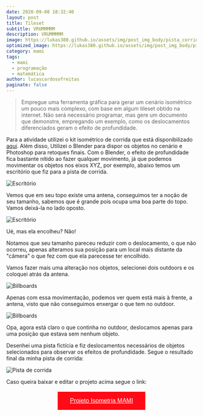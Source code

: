 ```yaml
---
date: 2020-09-08 18:32:40
layout: post
title: Tileset
subtitle: VRUMMMMM
description: VRUMMMMM
image: https://lukas380.github.io/assets/img/post_img_body/pista_corrida.png
optimized_image: https://lukas380.github.io/assets/img/post_img_body/pista_corrida.png
category: mami
tags:
  - mami
  - programação
  - matemática
author: lucascardosofreitas
paginate: false
---
```


>  Empregue uma ferramenta gráfica para gerar um cenário isométrico um pouco mais complexo, com base em algum tileset obtido na internet. Não será necessário programar, mas gere um documento que demonstre, empregando um exemplo, como os deslocamentos diferenciados geram o efeito de profundidade.

Para a atividade utilizei o kit isométrico de corrida que está disponibilizado [aqui](https://www.kenney.nl/assets/racing-kit). Além disso, Utilizei o Blender para dispor os objetos no cenário e Photoshop para retoques finais. Com o Blender, o efeito de profundidade fica bastante nítido ao fazer qualquer movimento, já que podemos movimentar os objetos nos eixos XYZ, por exemplo, abaixo temos um escritório que fiz para a pista de corrida.

![Escritório](https://lukas380.github.io/assets/img/post_img_body/exemplo_1.png)

Vemos que em seu topo existe uma antena, conseguimos ter a noção de seu tamanho, sabemos que é grande pois ocupa uma boa parte do topo. Vamos deixá-la no lado oposto.

![Escritório](https://lukas380.github.io/assets/img/post_img_body/exemplo_2.png)

Ué, mas ela encolheu? Não!

Notamos que seu tamanho pareceu reduzir com o deslocamento, o que não ocorreu, apenas alteramos sua posição para um local mais distante da "câmera" o que fez com que ela parecesse ter encolhido.

Vamos fazer mais uma alteração nos objetos, selecionei dois outdoors e os coloquei atrás da antena.

![Billboards](https://lukas380.github.io/assets/img/post_img_body/exemplo_3.png)

Apenas com essa movimentação, podemos ver quem está mais à frente, a antena, visto que não conseguimos enxergar o que tem no outdoor.

![Billboards](https://lukas380.github.io/assets/img/post_img_body/exemplo_4.png)

Opa, agora está claro o que continha no outdoor, deslocamos apenas para uma posição que estava sem nenhum objeto.

Desenhei uma pista fictícia e fiz deslocamentos necessários de objetos selecionados para observar os efeitos de profundidade. Segue o resultado final da minha pista de corrida:

![Pista de corrida](https://lukas380.github.io/assets/img/post_img_body/pista_corrida.png)

Caso queira baixar e editar o projeto acima segue o link:
<center>
  <button style="background-color: #ff0a16; border: none; padding: 15px 32px; text-align: center; text-decoration: none; display: inline-block; font-size: 16px; margin: 4px 2px; cursor: pointer;"> 
  <a href="https://drive.google.com/drive/folders/154bCIY4sWc-YJMO8V2EYqjBmVuCngCXs?usp=sharing" style="color: white;">Projeto Isometria MAMI</a>
  </button>
</center>
